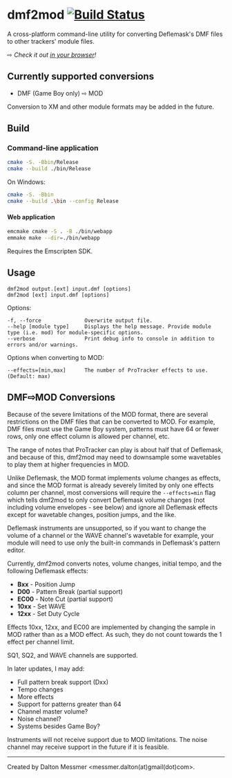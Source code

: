 # dmf2mod [![Build Status](https://github.com/messmerd/dmf2mod/workflows/build/badge.svg)](https://github.com/messmerd/dmf2mod/actions?query=workflow%3Abuild)

A cross-platform command-line utility for converting Deflemask's DMF files to other trackers' module files.

&#8680; *Check it out [in your browser](https://messmerd.github.io/dmf2mod)!*

## Currently supported conversions

- DMF (Game Boy only) &#8680; MOD

Conversion to XM and other module formats may be added in the future.

## Build

### Command-line application

```bash
cmake -S. -Bbin/Release
cmake --build ./bin/Release
```

On Windows:

```bash
cmake -S. -Bbin
cmake --build .\bin --config Release
```

#### Web application

```bash
emcmake cmake -S . -B ./bin/webapp
emmake make --dir=./bin/webapp
```

Requires the Emscripten SDK.

## Usage

```text
dmf2mod output.[ext] input.dmf [options]
dmf2mod [ext] input.dmf [options]
```

Options:

```text
-f, --force              Overwrite output file.
--help [module type]     Displays the help message. Provide module type (i.e. mod) for module-specific options.
--verbose                Print debug info to console in addition to errors and/or warnings.
```

Options when converting to MOD:

```text
--effects=[min,max]      The number of ProTracker effects to use. (Default: max)
```

## DMF&#8680;MOD Conversions

Because of the severe limitations of the MOD format, there are several restrictions on the DMF files that can be converted to MOD. For example, DMF files must use the Game Boy system, patterns must have 64 or fewer rows, only one effect column is allowed per channel, etc.

The range of notes that ProTracker can play is about half that of Deflemask, and because of this, dmf2mod may need to downsample some wavetables to play them at higher frequencies in MOD.

Unlike Deflemask, the MOD format implements volume changes as effects, and since the MOD format is already severely limited by only one effects column per channel, most conversions will require the `--effects=min` flag which tells dmf2mod to only convert Deflemask volume changes (not including volume envelopes - see below) and ignore all Deflemask effects except for wavetable changes, position jumps, and the like.

Deflemask instruments are unsupported, so if you want to change the volume of a channel or the WAVE channel's wavetable for example, your module will need to use only the built-in commands in Deflemask's pattern editor.

Currently, dmf2mod converts notes, volume changes, initial tempo, and the following Deflemask effects:

- **Bxx**  - Position Jump
- **D00**  - Pattern Break (partial support)
- **EC00** - Note Cut (partial support)
- **10xx** - Set WAVE
- **12xx** - Set Duty Cycle

Effects 10xx, 12xx, and EC00 are implemented by changing the sample in MOD rather than as a MOD effect. As such, they do not count towards the 1 effect per channel limit.

SQ1, SQ2, and WAVE channels are supported.

In later updates, I may add:

- Full pattern break support (Dxx)
- Tempo changes
- More effects
- Support for patterns greater than 64
- Channel master volume?
- Noise channel?
- Systems besides Game Boy?

Instruments will not receive support due to MOD limitations.
The noise channel may receive support in the future if it is feasible.

______
Created by Dalton Messmer <messmer.dalton(at)gmail(dot)com>.
